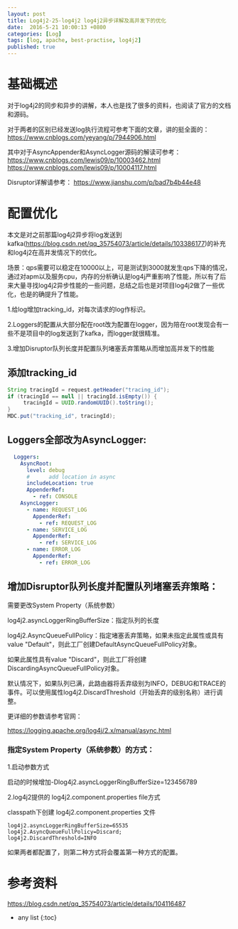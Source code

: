 ```yaml
---
layout: post
title: Log4j2-25-log4j2 log4j2异步详解及高并发下的优化
date:  2016-5-21 10:00:13 +0800
categories: [Log]
tags: [log, apache, best-practise, log4j2]
published: true
---
```


# 基础概述

对于log4j2的同步和异步的讲解，本人也是找了很多的资料，也阅读了官方的文档和源码。

对于两者的区别已经发送log执行流程可参考下面的文章，讲的挺全面的：
https://www.cnblogs.com/yeyang/p/7944906.html

其中对于AsyncAppender和AsyncLogger源码的解读可参考：
https://www.cnblogs.com/lewis09/p/10003462.html
https://www.cnblogs.com/lewis09/p/10004117.html

Disruptor详解请参考：
https://www.jianshu.com/p/bad7b4b44e48

# 配置优化

本文是对之前那篇log4j2异步将log发送到kafka(https://blog.csdn.net/qq_35754073/article/details/103386177)的补充和log4j2在高并发情况下的优化。

场景：qps需要可以稳定在10000以上，可是测试到3000就发生qps下降的情况，通过对apm以及服务cpu，内存的分析确认是log4j严重影响了性能，所以有了后来大量寻找log4j2异步性能的一些问题，总结之后也是对项目log4j2做了一些优化，也是的确提升了性能。

1.给log增加tracking_id，对每次请求的log作标识。

2.Loggers的配置从大部分配在root改为配置在logger，因为陪在root发现会有一些不是项目中的log发送到了kafka，而logger就很精准。

3.增加Disruptor队列长度并配置队列堵塞丢弃策略从而增加高并发下的性能

## 添加tracking_id

```java
String tracingId = request.getHeader("tracing_id");
if (tracingId == null || tracingId.isEmpty()) {
     tracingId = UUID.randomUUID().toString();
}
MDC.put("tracking_id", tracingId);
```

## Loggers全部改为AsyncLogger:

```yml
  Loggers:
    AsyncRoot:
      level: debug
      #      add location in async
      includeLocation: true
      AppenderRef:
        - ref: CONSOLE
    AsyncLogger:
      - name: REQUEST_LOG
        AppenderRef:
          - ref: REQUEST_LOG
      - name: SERVICE_LOG
        AppenderRef:
          - ref: SERVICE_LOG
      - name: ERROR_LOG
        AppenderRef:
          - ref: ERROR_LOG
```

## 增加Disruptor队列长度并配置队列堵塞丢弃策略：

需要更改System Property（系统参数）

log4j2.asyncLoggerRingBufferSize：指定队列的长度

log4j2.AsyncQueueFullPolicy：指定堵塞丢弃策略，如果未指定此属性或具有value "Default"，则此工厂创建DefaultAsyncQueueFullPolicy对象。

如果此属性具有value "Discard"，则此工厂将创建 DiscardingAsyncQueueFullPolicy对象。

默认情况下，如果队列已满，此路由器将丢弃级别为INFO，DEBUG和TRACE的事件。可以使用属性log4j2.DiscardThreshold（开始丢弃的级别名称）进行调整。

更详细的参数请参考官网：

https://logging.apache.org/log4j/2.x/manual/async.html

### 指定System Property（系统参数）的方式：

1.启动参数方式

启动的时候增加-Dlog4j2.asyncLoggerRingBufferSize=123456789

2.log4j2提供的 log4j2.component.properties file方式

classpath下创建 log4j2.component.properties 文件

```properties
log4j2.asyncLoggerRingBufferSize=65535
log4j2.AsyncQueueFullPolicy=Discard;
log4j2.DiscardThreshold=INFO
```

如果两者都配置了，则第二种方式将会覆盖第一种方式的配置。

# 参考资料

https://blog.csdn.net/qq_35754073/article/details/104116487

* any list
{:toc}
